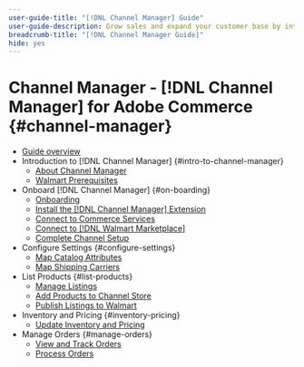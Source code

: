 ```yaml
---
user-guide-title: "[!DNL Channel Manager] Guide"
user-guide-description: Grow sales and expand your customer base by integrating Adobe Commerce or Magento Open Source with your [!DNL Walmart Marketplace Seller Central] account.
breadcrumb-title: "[!DNL Channel Manager Guide]"
hide: yes
---
```


# Channel Manager - [!DNL Channel Manager] for Adobe Commerce {#channel-manager}

- [Guide overview](guide-overview.md)
- Introduction to [!DNL Channel Manager] {#intro-to-channel-manager}
  - [About Channel Manager](overview.md)
  - [Walmart Prerequisites](walmart-prerequisites.md)
- Onboard [!DNL Channel Manager] {#on-boarding}
  - [Onboarding](onboard.md)
  - [Install the [!DNL Channel Manager] Extension](install.md)
  - [Connect to Commerce Services](connect.md)
  - [Connect to [!DNL Walmart Marketplace]](connect-marketplace.md)
  - [Complete Channel Setup](complete-store-setup.md)
- Configure Settings {#configure-settings}
  - [Map Catalog Attributes](map-catalog-attributes.md)
  - [Map Shipping Carriers](configure-shipping-carriers.md)
- List Products {#list-products}
  - [Manage Listings](manage-listings.md)
  - [Add Products to Channel Store](add-products-to-channel-store.md)
  - [Publish Listings to Walmart](publish-listings-to-marketplace.md)
- Inventory and Pricing {#inventory-pricing}
  - [Update Inventory and Pricing](inventory-and-price-updates.md)
- Manage Orders {#manage-orders}
  - [View and Track Orders](manage-orders.md)
  - [Process Orders](process-orders.md)

